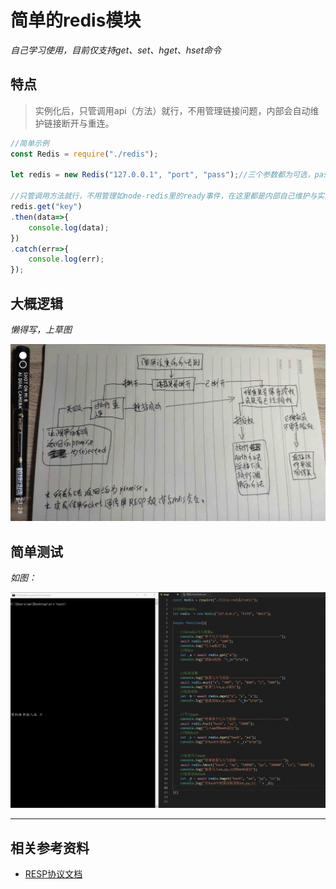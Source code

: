 # 简单的redis模块

*自己学习使用，目前仅支持get、set、hget、hset命令*

## 特点
> 实例化后，只管调用api（方法）就行，不用管理链接问题，内部会自动维护链接断开与重连。

```javascript
//简单示例
const Redis = require("./redis");

let redis = new Redis("127.0.0.1", "port", "pass");//三个参数都为可选，pass参数不传按不检验授权处理

//只管调用方法就行，不用管理如node-redis里的ready事件，在这里都是内部自己维护与实现
redis.get("key")
.then(data=>{
    console.log(data);
})
.catch(err=>{
    console.log(err);
});
```

## 大概逻辑
*懒得写，上草图*

![图片加载失败](./img.jpg)


## 简单测试

*如图：*

![图片加载失败](./GIF.gif)

---
## 相关参考资料
  * [RESP协议文档](https://redis.io/topics/protocol)